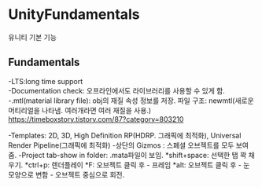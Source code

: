 # UnityFundamentals
 
유니티 기본 기능


## Fundamentals
-LTS:long time support	
-Documentation check: 오프라인에서도 라이브러리를 사용할 수 있게 함.
-.mtl(material library file): obj의 재질 속성 정보를 저장. 
파일 구조:  newmtl(새로운 머티리얼을 나타냄. 여러개라면 여러 재질을 사용.) https://timeboxstory.tistory.com/87?category=803210



-Templates: 2D, 3D, High Definition RP(HDRP. 그래픽에 최적화), Universal Render Pipeline(그래픽에 최적화)
-상단의 Gizmos : 스폐셜 오브젝트를 모두 보여줌.
-Project tab-show in folder: .mata파일이 보임.
*shift+space: 선택한 탭 꽉 채우기.
*ctrl+p: 렌더플레이
*F: 오브젝트 클릭 후 - 프레임
*alt: 오브젝트 클릭 후 - 눈 모양으로 변함 - 오브젝트 중심으로 회전.
